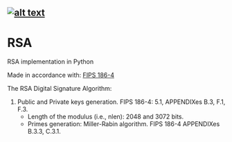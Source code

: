 [![alt text](https://img.shields.io/badge/python-3.8-red)](https://python.org)
---
# RSA
RSA implementation in Python 

Made in accordance with: [FIPS 186-4](https://csrc.nist.gov/publications/detail/fips/186/4/final) 

The RSA Digital Signature Algorithm:

1. Public and Private keys generation. FIPS 186-4: 5.1, APPENDIXes B.3, F.1, F.3.
    - Length of the modulus (i.e., nlen): 2048 and 3072 bits.
    - Primes generation: Miller-Rabin algorithm. FIPS 186-4 APPENDIXes B.3.3, C.3.1.
